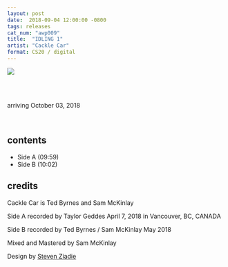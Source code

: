 ```yaml
---
layout: post
date:  2018-09-04 12:00:00 -0800
tags: releases
cat_num: "awp009"
title:  "IDLING 1"
artist: "Cackle Car"
format: CS20 / digital
---
```


![](https://awavepress.com/assets/cacklecar.jpg)

<br/>

<br/>arriving October 03, 2018

<br/>

## contents

* Side A (09:59)
* Side B (10:02)

## credits

Cackle Car is Ted Byrnes and Sam McKinlay

Side A recorded by Taylor Geddes April 7, 2018 in Vancouver, BC, CANADA

Side B recorded by Ted Byrnes / Sam McKinlay May 2018

Mixed and Mastered by Sam McKinlay

Design by [Steven Ziadie](http://s-ziadie.com/)
